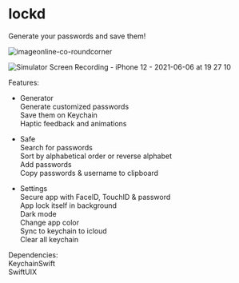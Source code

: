 # lockd
Generate your passwords and save them!  
 
![imageonline-co-roundcorner](https://user-images.githubusercontent.com/61360545/120929652-18768700-c6ea-11eb-8590-1202de9ecb7d.png)

![Simulator Screen Recording - iPhone 12 - 2021-06-06 at 19 27 10](https://user-images.githubusercontent.com/61360545/120934117-516c2700-c6fd-11eb-8890-acaea44d61d5.gif)

Features:  

- Generator  
Generate customized passwords  
Save them on Keychain  
Haptic feedback and animations  

- Safe  
Search for passwords  
Sort by alphabetical order or reverse alphabet   
Add passwords  
Copy passwords & username to clipboard  

- Settings  
Secure app with FaceID, TouchID & password  
App lock itself in background   
Dark mode  
Change app color  
Sync to keychain to icloud  
Clear all keychain  

Dependencies:  
KeychainSwift  
SwiftUIX  
